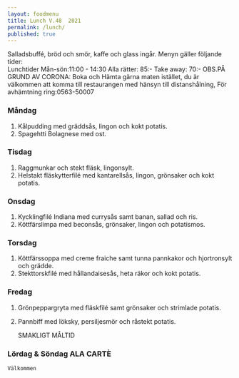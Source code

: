 ```yaml
---
layout: foodmenu
title: Lunch V.48  2021
permalink: /lunch/
published: true
---
```

Salladsbuffé, bröd och smör, kaffe och glass ingår.
Menyn gäller följande tider:  
Lunchtider  Mån-sön:11:00 - 14:30
Alla rätter: 85:- Take away: 70:-
OBS.PÅ GRUND AV CORONA: Boka och Hämta gärna maten istället, du är välkommen att komma till restaurangen med hänsyn till distanshålning, För avhämtning ring:0563-50007
                                

### Måndag
1. Kålpudding med gräddsås, lingon och kokt potatis.
2. Spagehtti Bolagnese med ost.

### Tisdag
1. Raggmunkar och stekt fläsk, lingonsylt.
2. Helstakt fläskytterfilé med kantarellsås, lingon, grönsaker och kokt potatis.

### Onsdag
1. Kycklingfilé Indiana med currysås samt banan, sallad och ris.
2. Köttfärslimpa med beconsås, grönsaker, lingon och potatismos.

### Torsdag
1. Köttfärssoppa med creme fraiche samt tunna pannkakor och hjortronsylt och grädde. 
2. Stekttorskfilé med hållandaisesås, heta räkor och kokt potatis.

### Fredag  
1. Grönpeppargryta med fläskfilé samt grönsaker och strimlade potatis.
2. Pannbiff med löksky, persiljesmör och råstekt potatis.

    SMAKLIGT MÅLTID
### Lördag & Söndag ALA CARTÈ

    Välkommen
    
       
    

   
    
   
     
